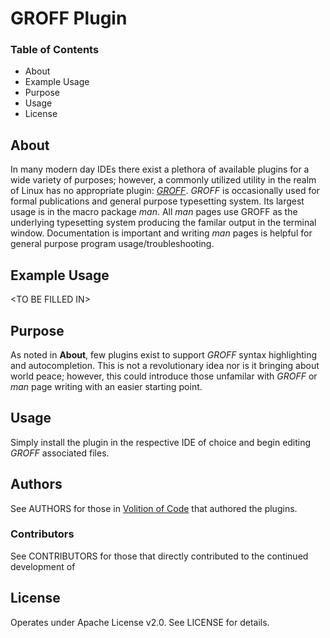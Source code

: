 # GROFF Plugin
### Table of Contents

- About
- Example Usage
- Purpose
- Usage
- License

## About

In many modern day IDEs there exist a plethora of available plugins for a wide variety of purposes; however, a commonly utilized utility in the realm of Linux has no appropriate plugin: [_GROFF_](https://www.gnu.org/software/groff/groff.html).  _GROFF_ is occasionally used for formal publications and general purpose typesetting system.  Its largest usage is in the macro package _man_.  All _man_ pages use GROFF as the underlying typesetting system producing the familar output in the terminal window.  Documentation is important and writing _man_ pages is helpful for general purpose program usage/troubleshooting.

## Example Usage

\<TO BE FILLED IN\>

## Purpose

As noted in **About**, few plugins exist to support _GROFF_ syntax highlighting and autocompletion.  This is not a revolutionary idea nor is it bringing about world peace; however, this could introduce those unfamilar with _GROFF_ or _man_ page writing with an easier starting point.

## Usage

Simply install the plugin in the respective IDE of choice and begin editing _GROFF_ associated files.

## Authors

See AUTHORS for those in [Volition of Code](https://github.com/Volition-Of-Code/) that authored the plugins.

### Contributors

See CONTRIBUTORS for those that directly contributed to the continued development of 

## License

Operates under Apache License v2.0.  See LICENSE for details.

